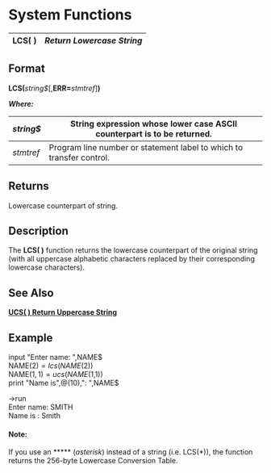 # System Functions

**LCS( )** |  **_Return Lowercase String_**  
---|---  
  
##  Format

**LCS(**_string$_[,**ERR=**_stmtref_]**)**  
  
**_Where:_**

_string$_ |  String expression whose lower case ASCII counterpart is to be returned.  
---|---  
_stmtref_ |  Program line number or statement label to which to transfer control.  
  
##  Returns

Lowercase counterpart of string.

##  Description

The **LCS( )** function returns the lowercase counterpart of the original string (with all uppercase alphabetic characters replaced by their corresponding lowercase characters).

##  See Also

**[UCS( ) Return Uppercase String](ucs.md)**

##  Example

input "Enter name: ",NAME$  
NAME$(2)=lcs(NAME$(2))  
NAME$(1,1)=ucs(NAME$(1,1))  
print "Name is",@(10),": ",NAME$

->run  
Enter name: SMITH  
Name is : Smith

#### **Note:**  
If you use an ***** (_asterisk_) instead of a string (i.e. LCS(*)), the function returns the 256-byte Lowercase Conversion Table.
